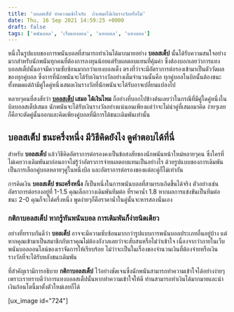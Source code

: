 ```yaml
---
title: 'บอลสเต็ป ทำความเข้าใจกับ  ถ้าเสมอได้เงินรางวัลหรือไม่'
date: Thu, 16 Sep 2021 14:59:25 +0000
draft: false
tags: ['พนันบอล', 'เว็บแทงบอล', 'แทงบอล', 'แทงบอล']
---
```


หนึ่งในรูปแบบของการพนันบอลที่สามารถทำเงินได้มากมายอย่าง **บอลสเต็ป** นั้นได้รับความสนใจอย่างมากสำหรับนักพนันทุกคนที่ต้องการลงทุนน้อยแต่รับผลตอบแทนที่คุ้มค่า ซึ่งต้องบอกเลยว่าการแทงบอลสเต็ปนั้นอาจมีความซับซ้อนมากกว่าแทงบอลเต็ง ตรงที่ว่าจะมีอัตราการต่อรองเข้ามาเป็นตัววัดผลของทุกคู่บอล ซึ่งการที่นักพนันจะได้รับเงินรางวัลอย่างเต็มจำนวนนั้นคือ ทุกคู่บอลในบิลนั้นต้องชนะทั้งหมดแต่ถ้ามีคู่ใดคู่หนึ่งเสมอเงินรางวัลที่นักพนันจะได้รับอาจเปลี่ยนแปลงไป

หลายๆคนที่สงสัยว่า **[บอลสเต็ป](/archives/) เสมอ ได้เงินไหม** ก็อย่างที่บอกไปข้างต้นเลยว่าในกรณีที่มีคู่ใดคู่หนึ่งในบิลบอลสเต็ปเสมอ นักพนันจะได้รับเงินรางวัลอย่างแน่นอนเพียงแต่ว่าจะไม่นำคู่ที่เสมอมาคิด ง่ายๆเลยก็คือจะตัดคู่นั้นออกและคิดเพียงคู่บอลที่มีการได้ชนะเดิมพันเท่านั้น

**บอลสเต็ป ชนะครึ่งหนึ่ง มีวิธีคิดยังไง ดูคำตอบได้ที่นี่**
----------------------------------------------------------

สำหรับ **บอลสเต็ป** แล้ววิธีคิดอัตราการต่อรองคงเป็นข้อสงสัยของนักพนันหน้าใหม่หลายๆคน ซึ่งใครที่ไม่เคยวางเดิมพันมาก่อนอาจไม่รู้ว่าอัตราการจ่ายผลตอบแทนเป็นอย่างไร ด้วยรูปแบบของการเดิมพันเป็นการเลือกคู่บอลหลายๆคู่ในหนึ่งบิล และอัตราการต่อรองของแต่ละคู่ก็ไม่เท่ากัน

การคิดเงิน **บอลสเต็ป ชนะครึ่งหนึ่ง** ก็เป็นหนึ่งในการพนันบอลที่สามารถเกิดขึ้นได้จริง ตัวอย่างเช่น อัตราการต่อรองอยู่ที่ 1-1.5 คุณเลือกวางเดิมพันทีมต่อ ที่ราคาน้ำ 1.8 หากผลการแข่งขันเป็นทีมต่อชนะ 2-0 คุณก็จะได้ครึ่งหนึ่ง พูดง่ายๆก็คือราคาน้ำในคู่นั้นจะหารสองนั่นเอง

### **กติกาบอลสเต็ป หากรู้ทันพนันบอล การเดิมพันก็ง่ายนิดเดียว**

อย่างที่ทราบกันดีว่า **บอลเต็ป** อาจจะมีความซับซ้อนมากกว่ารูปแบบการพนันบอลประเภทอื่นอยู่บ้าง แต่หากคุณเข้ามาเป็นสมาชิกกับเราคุณไม่ต้องกังวลเลยว่าจะสับสนหรือไม่ว่าเข้าใจ เนื่องจากว่าภายในเว็บพนันบอลออนไลน์ของเราจัดการให้เรียบร้อย ไม่ว่าจะเป็นในเรื่องของจำนวนเงินที่ต้องจ่ายหรือเงินรางวัลที่จะได้รับหลังชนะเดิมพัน

ที่สำคัญเรามีการอธิบาย **กติกาบอลสเต็ป** ไว้อย่างชัดเจนซึ่งนักพนันสามารถทำความเข้าใจได้อย่างง่ายๆ เพราะเราทราบดีว่าการแทงบอลสเต็ปนั้นหากทำความเข้าใจให้ดี ท่านสามารถทำเงินได้มากมายและนำเงินก้อนโตนี้มาตั้งตัวใหม่เลยก็ได้

\[ux\_image id="724"\]